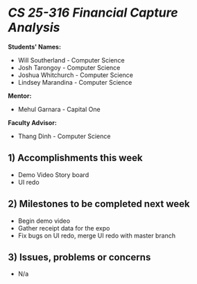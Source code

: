 # *CS 25-316 Financial Capture Analysis*

**Students' Names:**
* Will Southerland - Computer Science 
* Josh Tarongoy - Computer Science 
* Joshua Whitchurch - Computer Science 
* Lindsey Marandina - Computer Science 

**Mentor:**
* Mehul Garnara - Capital One

**Faculty Advisor:**
* Thang Dinh - Computer Science

## 1) Accomplishments this week ##
   - Demo Video Story board
   - UI redo
     
## 2) Milestones to be completed next week ##
  - Begin demo video
  - Gather receipt data for the expo
  - Fix bugs on UI redo, merge UI redo with master branch

## 3) Issues, problems or concerns ##
   - N/a
   
